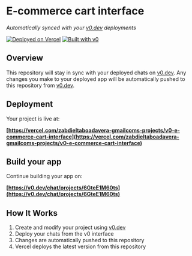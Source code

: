 # E-commerce cart interface

*Automatically synced with your [v0.dev](https://v0.dev) deployments*

[![Deployed on Vercel](https://img.shields.io/badge/Deployed%20on-Vercel-black?style=for-the-badge&logo=vercel)](https://vercel.com/zabdieltaboadavera-gmailcoms-projects/v0-e-commerce-cart-interface)
[![Built with v0](https://img.shields.io/badge/Built%20with-v0.dev-black?style=for-the-badge)](https://v0.dev/chat/projects/6GteE1M60ts)

## Overview

This repository will stay in sync with your deployed chats on [v0.dev](https://v0.dev).
Any changes you make to your deployed app will be automatically pushed to this repository from [v0.dev](https://v0.dev).

## Deployment

Your project is live at:

**[https://vercel.com/zabdieltaboadavera-gmailcoms-projects/v0-e-commerce-cart-interface](https://vercel.com/zabdieltaboadavera-gmailcoms-projects/v0-e-commerce-cart-interface)**

## Build your app

Continue building your app on:

**[https://v0.dev/chat/projects/6GteE1M60ts](https://v0.dev/chat/projects/6GteE1M60ts)**

## How It Works

1. Create and modify your project using [v0.dev](https://v0.dev)
2. Deploy your chats from the v0 interface
3. Changes are automatically pushed to this repository
4. Vercel deploys the latest version from this repository